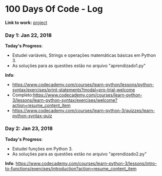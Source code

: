 # 100 Days Of Code - Log

**Link to work:**
[project](https://github.com/vturrisi/pytorch-journey)

### Day 1: Jan 22, 2018

**Today's Progress**:
- Estudei variáveis, Strings e operações matemáticas básicas em Python 3.
- As soluções para as questões estão no arquivo "aprendizado1.py"

**Info**:
- https://www.codecademy.com/courses/learn-python/lessons/python-syntax/exercises/print-statements?modal=pro-trial-welcome
- Completo:https://www.codecademy.com/courses/learn-python-3/lessons/learn-python-syntax/exercises/welcome?action=resume_content_item
- https://www.codecademy.com/courses/learn-python-3/quizzes/learn-python-syntax-quiz

### Day 2: Jan 23, 2018

**Today's Progress**:
- Estudei funções em Python 3.
- As soluções para as questões estão no arquivo "aprendizado2.py"

**Info**:
https://www.codecademy.com/courses/learn-python-3/lessons/intro-to-functions/exercises/introduction?action=resume_content_item
